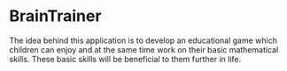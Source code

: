 # BrainTrainer
The idea behind this application is to develop an educational game which children can enjoy and at the same time work on their basic mathematical skills. These basic skills will be beneficial to them further in life.
